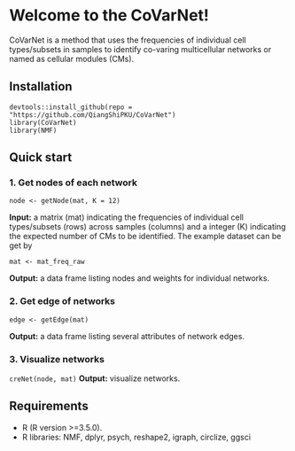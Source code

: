 # **Welcome to the CoVarNet!**
CoVarNet is a method that uses the frequencies of individual cell types/subsets in samples to identify co-varing multicellular networks or named as cellular modules (CMs).

## Installation 
```
devtools::install_github(repo = "https://github.com/QiangShiPKU/CoVarNet")
library(CoVarNet)
library(NMF)
```

## **Quick start**
### 1. Get nodes of each network
```
node <- getNode(mat, K = 12)
```
**Input:** a matrix (mat) indicating the frequencies of individual cell types/subsets (rows) across samples (columns) and a integer (K) indicating the expected number of CMs to be identified. The example dataset can be get by
```
mat <- mat_freq_raw
```
**Output:** a data frame listing nodes and weights for individual networks.

### 2. Get edge of networks
```
edge <- getEdge(mat)
```
**Output:** a data frame listing several attributes of network edges.

### 3. Visualize networks
```creNet(node, mat)```
**Output:** visualize networks.

## **Requirements**
* R (R version >=3.5.0).
* R libraries: NMF, dplyr, psych, reshape2, igraph, circlize, ggsci
